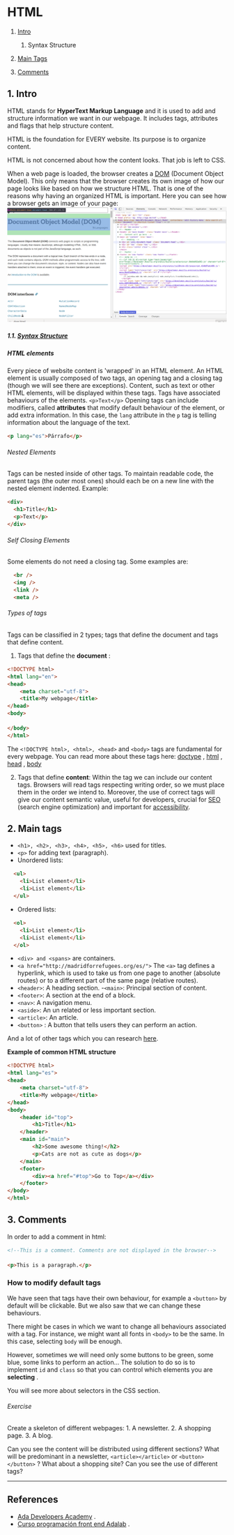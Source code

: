 # HTML


1. [Intro](#intro)
    1. Syntax Structure
    
2. [Main Tags](#tags)

3. [Comments](#comments)



## <a name="intro"></a> 1. Intro

HTML stands for **HyperText Markup Language** and it is used to add and structure information 
we want in our webpage. It includes tags, attributes and flags that help structure content.  

HTML is the foundation for EVERY website. Its purpose is to organize content.

HTML is not concerned about how the content looks. That job is left to CSS.

When a web page is loaded, the browser creates a [DOM](https://developer.mozilla.org/en-US/docs/Web/API/Document_Object_Model) (Document Object Model). This only means that the browser creates its own image of how our page looks like 
based on how we structure HTML. That is one of the reasons why having an organized HTML is important.
Here you can see how a browser gets an image of your page: 
<img src ="DOM.png">



##### 1.1. [Syntax Structure](https://github.com/Ada-Developers-Academy/textbook-curriculum/blob/master/05-html-css/css-intro.md#css-syntax-structure)

##### HTML elements

Every piece of website content is 'wrapped' in an HTML element. An HTML element is usually composed of two tags, an opening tag and a closing tag (though we will see there are exceptions). Content, such as text or other HTML elements, will be displayed within these tags. Tags have associated behaviours of the elements. 
`<p>Text</p>`
Opening tags can include modifiers, called **attributes** that modify default behaviour of the element, or add
extra information.
In this case, the `lang` attribute in the `p` tag is telling information about the language of the text.
```html
<p lang="es">Párrafo</p>
```

###### Nested Elements
Tags can be nested inside of other tags. To maintain readable code, the parent tags (the outer most ones) should each be on a new line with the nested element indented. Example:
```html
<div>
  <h1>Title</h1>
  <p>Text</p>
</div>
```

###### Self Closing Elements
Some elements do not need a closing tag. Some examples are:
```html
  <br /> 
  <img />
  <link />
  <meta />
  ```

###### Types of tags
Tags can be classified in 2 types; tags that define the document and tags that define content.
1. Tags that define the **document** :

```html
<!DOCTYPE html>
<html lang="en">
<head>
    <meta charset="utf-8">
    <title>My webpage</title>
</head>
<body>

</body>
</html>
```
The `<!DOCTYPE html>, <html>, <head>` and `<body>` tags  are fundamental for every webpage.
You can read more about these tags here: 
[doctype](https://stackoverflow.com/questions/414891/what-is-doctype) , 
[html](https://stackoverflow.com/questions/3270615/why-we-use-html-tag-although-my-website-runs-perfect-without-html-tag) , 
[head](https://developer.mozilla.org/en-US/docs/Web/HTML/Element/head) ,
[body](https://htmldog.com/references/html/tags/body/)


2. Tags that define **content**:
Within the <body></body> tag we can include our content tags. 
Browsers will read tags respecting writing order, so we must place them in the order
we intend to. Moreover, the use of correct tags will give our content semantic value, useful for
developers, crucial for [SEO](https://developer.mozilla.org/es/docs/Glossary/SEO) (search engine optimization) and important for [accessibility](https://developer.mozilla.org/en-US/docs/Web/Accessibility/ARIA). 

## <a name="tags"></a> 2. Main tags
- `<h1>, <h2>, <h3>, <h4>, <h5>, <h6>` used for titles.
- `<p>` for adding text (paragraph).
- Unordered lists:
```html
  <ul>
    <li>List element</li>
    <li>List element</li>
  </ul>
```
- Ordered lists:
```html
  <ol>
    <li>List element</li>
    <li>List element</li>
  </ol>
```
- `<div> and <spans>` are containers.
- `<a href="http://madridforrefugees.org/es/">` The `<a>` tag defines a hyperlink, which is used to take us from one page to another (absolute routes) or to a different part of the same page (relative routes). 
- `<header>`: A heading section.
-`<main>`: Principal section of content.
- `<footer>`: A section at the end of a block.
- `<nav>`: A navigation menu.
- `<aside>`: An un related or less important section.
- `<article>`: An article.
- `<button>` : A button that tells users they can perform an action. 

And a lot of other tags which you can research [here](https://www.w3schools.com/tags/).

**Example of common HTML structure**

```html
<!DOCTYPE html>
<html lang="es">
<head>
    <meta charset="utf-8">
    <title>My webpage</title>
</head>
<body>
    <header id="top">
        <h1>Title</h1>
    </header>
    <main id="main">
        <h2>Some awesome thing!</h2>
        <p>Cats are not as cute as dogs</p>
    </main>
    <footer>
        <div><a href="#top">Go to Top</a></div>
    </footer>
</body>
</html>
```


## <a name="Comments"></a> 3. Comments

In order to add a comment in html:
```html
<!--This is a comment. Comments are not displayed in the browser-->

<p>This is a paragraph.</p>
```

### How to modify default tags

We have seen that tags have their own behaviour, for example a `<button>` by default will be clickable.
But we also saw that we can change these behaviours. 

There might be cases in which we want to change all behaviours associated with a tag. For instance, we
might want all fonts in `<body>` to be the same. In this case, selecting `body` will be enough.

However, sometimes we will need only some buttons to be green, some blue, some links to perform an action... 
The solution to do so is to implement `id` and `class` so that you can control which elements you are **selecting** . 

You will see more about selectors in the CSS section. 



###### Exercise

Create a skeleton of different webpages: 
    1. A newsletter.
    2. A shopping page.
    3. A blog.

Can you see the content will be distributed using different sections?
What will be predominant in a newsletter, `<article></article>` or `<button></button>` ?
What about a shopping site?
Can you see the use of different tags?



* * *

## References 
- [Ada Developers Academy](https://github.com/Ada-Developers-Academy/textbook-curriculum/blob/master/05-html-css/html-intro.md) .
- [Curso programación front end Adalab](https://books.adalab.es/curso-programacion-front-end-2018/) .